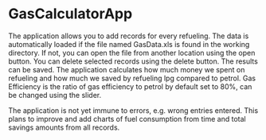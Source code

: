 # GasCalculatorApp
The application allows you to add records for every refueling. The data is automatically loaded if the file named GasData.xls is found in the working directory. If not, you can open the file from another location using the open button. You can delete selected records using the delete button. The results can be saved. The application calculates how much money we spent on refueling and how much we saved by refueling lpg compared to petrol. Gas Efficiency is the ratio of gas efficiency to petrol by default set to 80%, can be changed using the slider.

The application is not yet immune to errors, e.g. wrong entries entered. This plans to improve and add charts of fuel consumption from time and total savings amounts from all records.
